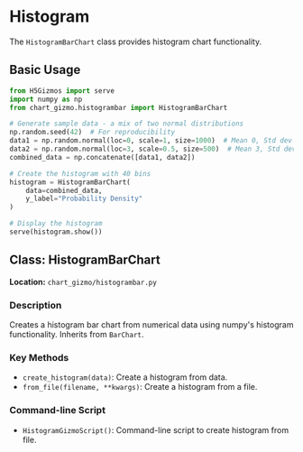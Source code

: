 # Histogram

The `HistogramBarChart` class provides histogram chart functionality.

## Basic Usage

```python
from H5Gizmos import serve
import numpy as np
from chart_gizmo.histogrambar import HistogramBarChart

# Generate sample data - a mix of two normal distributions
np.random.seed(42)  # For reproducibility
data1 = np.random.normal(loc=0, scale=1, size=1000)  # Mean 0, Std dev 1
data2 = np.random.normal(loc=3, scale=0.5, size=500)  # Mean 3, Std dev 0.5
combined_data = np.concatenate([data1, data2])

# Create the histogram with 40 bins
histogram = HistogramBarChart(
    data=combined_data,
    y_label="Probability Density"
)

# Display the histogram
serve(histogram.show())
```

## Class: HistogramBarChart

**Location:** `chart_gizmo/histogrambar.py`

### Description

Creates a histogram bar chart from numerical data using numpy's histogram functionality. Inherits from `BarChart`.

### Key Methods

- `create_histogram(data)`: Create a histogram from data.
- `from_file(filename, **kwargs)`: Create a histogram from a file.

### Command-line Script

- `HistogramGizmoScript()`: Command-line script to create histogram from file.
